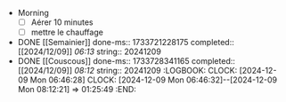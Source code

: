 - Morning
  * [ ] Aérer 10 minutes
  * [ ] mettre le chauffage
- DONE [[Semainier]] 
  done-ms:: 1733721228175
  completed:: [[2024/12/09]] *06:13*
  string:: 20241209
- DONE [[Couscous]]
  done-ms:: 1733728341165
  completed:: [[2024/12/09]] *08:12*
  string:: 20241209
  :LOGBOOK:
  CLOCK: [2024-12-09 Mon 06:46:28]
  CLOCK: [2024-12-09 Mon 06:46:32]--[2024-12-09 Mon 08:12:21] =>  01:25:49
  :END:
